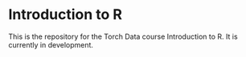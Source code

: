 # Introduction to R

This is the repository for the Torch Data course Introduction to R. It is 
currently in development.

